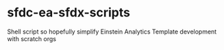 # sfdc-ea-sfdx-scripts
 Shell script so hopefully simplify Einstein Analytics Template development with scratch orgs
